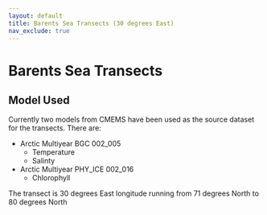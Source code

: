 ```yaml
---
layout: default
title: Barents Sea Transects (30 degrees East)
nav_exclude: true
---
```


# Barents Sea Transects

## Model Used

Currently two models from CMEMS have been used as the source dataset for the transects. There are:

- Arctic Multiyear BGC 002_005
  - Temperature
  - Salinty
- Arctic Multiyear PHY_ICE 002_016
  - Chlorophyll

The transect is 30 degrees East longitude running from 71 degrees North to 80 degrees North
